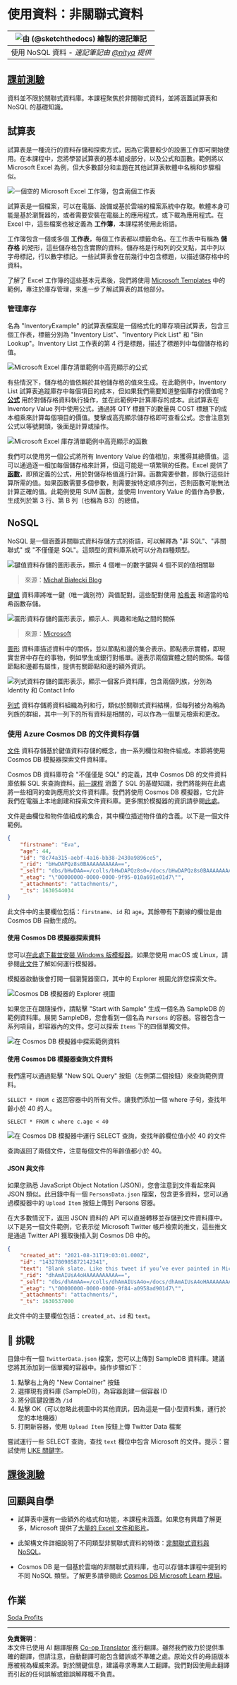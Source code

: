 <!--
CO_OP_TRANSLATOR_METADATA:
{
  "original_hash": "c182e87f9f80be7e7cdffc7b40bbfccf",
  "translation_date": "2025-09-06T06:53:29+00:00",
  "source_file": "2-Working-With-Data/06-non-relational/README.md",
  "language_code": "mo"
}
-->
# 使用資料：非關聯式資料

|![由 [(@sketchthedocs)](https://sketchthedocs.dev) 繪製的速記筆記](../../sketchnotes/06-NoSQL.png)|
|:---:|
|使用 NoSQL 資料 - _速記筆記由 [@nitya](https://twitter.com/nitya) 提供_ |

## [課前測驗](https://ff-quizzes.netlify.app/en/ds/quiz/10)

資料並不限於關聯式資料庫。本課程聚焦於非關聯式資料，並將涵蓋試算表和 NoSQL 的基礎知識。

## 試算表

試算表是一種流行的資料存儲和探索方式，因為它需要較少的設置工作即可開始使用。在本課程中，您將學習試算表的基本組成部分，以及公式和函數。範例將以 Microsoft Excel 為例，但大多數部分和主題在其他試算表軟體中名稱和步驟相似。

![一個空的 Microsoft Excel 工作簿，包含兩個工作表](../../../../2-Working-With-Data/06-non-relational/images/parts-of-spreadsheet.png)

試算表是一個檔案，可以在電腦、設備或基於雲端的檔案系統中存取。軟體本身可能是基於瀏覽器的，或者需要安裝在電腦上的應用程式，或下載為應用程式。在 Excel 中，這些檔案也被定義為 **工作簿**，本課程將使用此術語。

工作簿包含一個或多個 **工作表**，每個工作表都以標籤命名。在工作表中有稱為 **儲存格** 的矩形，這些儲存格包含實際的資料。儲存格是行和列的交叉點，其中列以字母標記，行以數字標記。一些試算表會在前幾行中包含標題，以描述儲存格中的資料。

了解了 Excel 工作簿的這些基本元素後，我們將使用 [Microsoft Templates](https://templates.office.com/) 中的範例，專注於庫存管理，來進一步了解試算表的其他部分。

### 管理庫存

名為 "InventoryExample" 的試算表檔案是一個格式化的庫存項目試算表，包含三個工作表，標籤分別為 "Inventory List"、"Inventory Pick List" 和 "Bin Lookup"。Inventory List 工作表的第 4 行是標題，描述了標題列中每個儲存格的值。

![Microsoft Excel 庫存清單範例中高亮顯示的公式](../../../../2-Working-With-Data/06-non-relational/images/formula-excel.png)

有些情況下，儲存格的值依賴於其他儲存格的值來生成。在此範例中，Inventory List 試算表追蹤庫存中每個項目的成本，但如果我們需要知道整個庫存的價值呢？[**公式**](https://support.microsoft.com/en-us/office/overview-of-formulas-34519a4e-1e8d-4f4b-84d4-d642c4f63263) 用於對儲存格資料執行操作，並在此範例中計算庫存的成本。此試算表在 Inventory Value 列中使用公式，通過將 QTY 標題下的數量與 COST 標題下的成本相乘來計算每個項目的價值。雙擊或高亮顯示儲存格即可查看公式。您會注意到公式以等號開頭，後面是計算或操作。

![Microsoft Excel 庫存清單範例中高亮顯示的函數](../../../../2-Working-With-Data/06-non-relational/images/function-excel.png)

我們可以使用另一個公式將所有 Inventory Value 的值相加，來獲得其總價值。這可以通過逐一相加每個儲存格來計算，但這可能是一項繁瑣的任務。Excel 提供了 [**函數**](https://support.microsoft.com/en-us/office/sum-function-043e1c7d-7726-4e80-8f32-07b23e057f89)，即預定義的公式，用於對儲存格值進行計算。函數需要參數，即執行這些計算所需的值。如果函數需要多個參數，則需要按特定順序列出，否則函數可能無法計算正確的值。此範例使用 SUM 函數，並使用 Inventory Value 的值作為參數，生成列於第 3 行、第 B 列（也稱為 B3）的總值。

## NoSQL

NoSQL 是一個涵蓋非關聯式資料存儲方式的術語，可以解釋為 "非 SQL"、"非關聯式" 或 "不僅僅是 SQL"。這類型的資料庫系統可以分為四種類型。

![鍵值資料存儲的圖形表示，顯示 4 個唯一的數字鍵與 4 個不同的值相關聯](../../../../2-Working-With-Data/06-non-relational/images/kv-db.png)
> 來源：[Michał Białecki Blog](https://www.michalbialecki.com/2018/03/18/azure-cosmos-db-key-value-database-cloud/)

[鍵值](https://docs.microsoft.com/en-us/azure/architecture/data-guide/big-data/non-relational-data#keyvalue-data-stores) 資料庫將唯一鍵（唯一識別符）與值配對。這些配對使用 [哈希表](https://www.hackerearth.com/practice/data-structures/hash-tables/basics-of-hash-tables/tutorial/) 和適當的哈希函數存儲。

![圖形資料存儲的圖形表示，顯示人、興趣和地點之間的關係](../../../../2-Working-With-Data/06-non-relational/images/graph-db.png)
> 來源：[Microsoft](https://docs.microsoft.com/en-us/azure/cosmos-db/graph/graph-introduction#graph-database-by-example)

[圖形](https://docs.microsoft.com/en-us/azure/architecture/data-guide/big-data/non-relational-data#graph-data-stores) 資料庫描述資料中的關係，並以節點和邊的集合表示。節點表示實體，即現實世界中存在的事物，例如學生或銀行對帳單。邊表示兩個實體之間的關係。每個節點和邊都有屬性，提供有關節點和邊的額外資訊。

![列式資料存儲的圖形表示，顯示一個客戶資料庫，包含兩個列族，分別為 Identity 和 Contact Info](../../../../2-Working-With-Data/06-non-relational/images/columnar-db.png)

[列式](https://docs.microsoft.com/en-us/azure/architecture/data-guide/big-data/non-relational-data#columnar-data-stores) 資料存儲將資料組織為列和行，類似於關聯式資料結構，但每列被分為稱為列族的群組，其中一列下的所有資料是相關的，可以作為一個單元檢索和更改。

### 使用 Azure Cosmos DB 的文件資料存儲

[文件](https://docs.microsoft.com/en-us/azure/architecture/data-guide/big-data/non-relational-data#document-data-stores) 資料存儲基於鍵值資料存儲的概念，由一系列欄位和物件組成。本節將使用 Cosmos DB 模擬器探索文件資料庫。

Cosmos DB 資料庫符合 "不僅僅是 SQL" 的定義，其中 Cosmos DB 的文件資料庫依賴 SQL 來查詢資料。[前一課程](../05-relational-databases/README.md) 涵蓋了 SQL 的基礎知識，我們將能夠在此處將一些相同的查詢應用於文件資料庫。我們將使用 Cosmos DB 模擬器，它允許我們在電腦上本地創建和探索文件資料庫。更多關於模擬器的資訊請參閱[此處](https://docs.microsoft.com/en-us/azure/cosmos-db/local-emulator?tabs=ssl-netstd21)。

文件是由欄位和物件值組成的集合，其中欄位描述物件值的含義。以下是一個文件範例。

```json
{
    "firstname": "Eva",
    "age": 44,
    "id": "8c74a315-aebf-4a16-bb38-2430a9896ce5",
    "_rid": "bHwDAPQz8s0BAAAAAAAAAA==",
    "_self": "dbs/bHwDAA==/colls/bHwDAPQz8s0=/docs/bHwDAPQz8s0BAAAAAAAAAA==/",
    "_etag": "\"00000000-0000-0000-9f95-010a691e01d7\"",
    "_attachments": "attachments/",
    "_ts": 1630544034
}
```

此文件中的主要欄位包括：`firstname`、`id` 和 `age`。其餘帶有下劃線的欄位是由 Cosmos DB 自動生成的。

#### 使用 Cosmos DB 模擬器探索資料

您可以[在此處下載並安裝 Windows 版模擬器](https://aka.ms/cosmosdb-emulator)。如果您使用 macOS 或 Linux，請參閱[此文件](https://docs.microsoft.com/en-us/azure/cosmos-db/local-emulator?tabs=ssl-netstd21#run-on-linux-macos)了解如何運行模擬器。

模擬器啟動後會打開一個瀏覽器窗口，其中的 Explorer 視圖允許您探索文件。

![Cosmos DB 模擬器的 Explorer 視圖](../../../../2-Working-With-Data/06-non-relational/images/cosmosdb-emulator-explorer.png)

如果您正在跟隨操作，請點擊 "Start with Sample" 生成一個名為 SampleDB 的範例資料庫。展開 SampleDB，您會看到一個名為 `Persons` 的容器。容器包含一系列項目，即容器內的文件。您可以探索 `Items` 下的四個單獨文件。

![在 Cosmos DB 模擬器中探索範例資料](../../../../2-Working-With-Data/06-non-relational/images/cosmosdb-emulator-persons.png)

#### 使用 Cosmos DB 模擬器查詢文件資料

我們還可以通過點擊 "New SQL Query" 按鈕（左側第二個按鈕）來查詢範例資料。

`SELECT * FROM c` 返回容器中的所有文件。讓我們添加一個 where 子句，查找年齡小於 40 的人。

`SELECT * FROM c where c.age < 40`

![在 Cosmos DB 模擬器中運行 SELECT 查詢，查找年齡欄位值小於 40 的文件](../../../../2-Working-With-Data/06-non-relational/images/cosmosdb-emulator-persons-query.png)

查詢返回了兩個文件，注意每個文件的年齡值都小於 40。

#### JSON 與文件

如果您熟悉 JavaScript Object Notation (JSON)，您會注意到文件看起來與 JSON 類似。此目錄中有一個 `PersonsData.json` 檔案，包含更多資料，您可以通過模擬器中的 `Upload Item` 按鈕上傳到 Persons 容器。

在大多數情況下，返回 JSON 資料的 API 可以直接轉移並存儲到文件資料庫中。以下是另一個文件範例，它表示從 Microsoft Twitter 帳戶檢索的推文，這些推文是通過 Twitter API 獲取後插入到 Cosmos DB 中的。

```json
{
    "created_at": "2021-08-31T19:03:01.000Z",
    "id": "1432780985872142341",
    "text": "Blank slate. Like this tweet if you’ve ever painted in Microsoft Paint before. https://t.co/cFeEs8eOPK",
    "_rid": "dhAmAIUsA4oHAAAAAAAAAA==",
    "_self": "dbs/dhAmAA==/colls/dhAmAIUsA4o=/docs/dhAmAIUsA4oHAAAAAAAAAA==/",
    "_etag": "\"00000000-0000-0000-9f84-a0958ad901d7\"",
    "_attachments": "attachments/",
    "_ts": 1630537000
```

此文件中的主要欄位包括：`created_at`、`id` 和 `text`。

## 🚀 挑戰

目錄中有一個 `TwitterData.json` 檔案，您可以上傳到 SampleDB 資料庫。建議您將其添加到一個單獨的容器中。操作步驟如下：

1. 點擊右上角的 "New Container" 按鈕
1. 選擇現有資料庫 (SampleDB)，為容器創建一個容器 ID
1. 將分區鍵設置為 `/id`
1. 點擊 OK（可以忽略此視圖中的其他資訊，因為這是一個小型資料集，運行於您的本地機器）
1. 打開新容器，使用 `Upload Item` 按鈕上傳 Twitter Data 檔案

嘗試運行一些 SELECT 查詢，查找 `text` 欄位中包含 Microsoft 的文件。提示：嘗試使用 [LIKE 關鍵字](https://docs.microsoft.com/en-us/azure/cosmos-db/sql/sql-query-keywords#using-like-with-the--wildcard-character)。

## [課後測驗](https://ff-quizzes.netlify.app/en/ds/quiz/11)

## 回顧與自學

- 試算表中還有一些額外的格式和功能，本課程未涵蓋。如果您有興趣了解更多，Microsoft 提供了[大量的 Excel 文件和影片](https://support.microsoft.com/excel)。

- 此架構文件詳細說明了不同類型非關聯式資料的特徵：[非關聯式資料與 NoSQL](https://docs.microsoft.com/en-us/azure/architecture/data-guide/big-data/non-relational-data)。

- Cosmos DB 是一個基於雲端的非關聯式資料庫，也可以存儲本課程中提到的不同 NoSQL 類型。了解更多請參閱此 [Cosmos DB Microsoft Learn 模組](https://docs.microsoft.com/en-us/learn/paths/work-with-nosql-data-in-azure-cosmos-db/)。

## 作業

[Soda Profits](assignment.md)

---

**免責聲明**：  
本文件已使用 AI 翻譯服務 [Co-op Translator](https://github.com/Azure/co-op-translator) 進行翻譯。雖然我們致力於提供準確的翻譯，但請注意，自動翻譯可能包含錯誤或不準確之處。原始文件的母語版本應被視為權威來源。對於關鍵信息，建議尋求專業人工翻譯。我們對因使用此翻譯而引起的任何誤解或錯誤解釋概不負責。